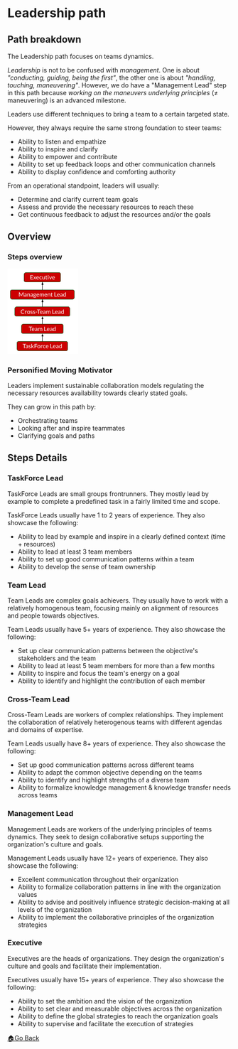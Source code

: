 # Leadership path

## Path breakdown

The Leadership path focuses on teams dynamics.

_Leadership_ is not to be confused with _management_.
One is about _"conducting, guiding, being the first"_, the other one is about _"handling, touching, maneuvering"_.
However, we do have a "Management Lead" step in this path because _working on the maneuvers underlying principles_ (≠ maneuvering) is an advanced milestone.

Leaders use different techniques to bring a team to a certain targeted state.

However, they always require the same strong foundation to steer teams:
- Ability to listen and empathize
- Ability to inspire and clarify
- Ability to empower and contribute
- Ability to set up feedback loops and other communication channels
- Ability to display confidence and comforting authority

From an operational standpoint, leaders will usually:
- Determine and clarify current team goals
- Assess and provide the necessary resources to reach these
- Get continuous feedback to adjust the resources and/or the goals

## Overview

### Steps overview

![Leadership steps overview](../images/steps-leadership.png)

### Personified Moving Motivator

Leaders implement sustainable collaboration models regulating the necessary resources availability towards clearly stated goals.

They can grow in this path by:
- Orchestrating teams
- Looking after and inspire teammates
- Clarifying goals and paths


## Steps Details

### TaskForce Lead

TaskForce Leads are small groups frontrunners.
They mostly lead by example to complete a predefined task in a fairly limited time and scope.

TaskForce Leads usually have 1 to 2 years of experience.
They also showcase the following:
- Ability to lead by example and inspire in a clearly defined context (time + resources)
- Ability to lead at least 3 team members
- Ability to set up good communication patterns within a team
- Ability to develop the sense of team ownership


### Team Lead

Team Leads are complex goals achievers.
They usually have to work with a relatively homogenous team, focusing mainly on alignment of resources and people towards objectives.

Team Leads usually have 5+ years of experience.
They also showcase the following:
- Set up clear communication patterns between the objective's stakeholders and the team
- Ability to lead at least 5 team members for more than a few months
- Ability to inspire and focus the team's energy on a goal
- Ability to identify and highlight the contribution of each member


### Cross-Team Lead

Cross-Team Leads are workers of complex relationships.
They implement the collaboration of relatively heterogenous teams with different agendas and domains of expertise.

Team Leads usually have 8+ years of experience.
They also showcase the following:
- Set up good communication patterns across different teams
- Ability to adapt the common objective depending on the teams
- Ability to identify and highlight strengths of a diverse team
- Ability to formalize knowledge management & knowledge transfer needs across teams


### Management Lead

Management Leads are workers of the underlying principles of teams dynamics.
They seek to design collaborative setups supporting the organization's culture and goals.

Management Leads usually have 12+ years of experience.
They also showcase the following:
- Excellent communication throughout their organization
- Ability to formalize collaboration patterns in line with the organization values
- Ability to advise and positively influence strategic decision-making at all levels of the organization
- Ability to implement the collaborative principles of the organization strategies


### Executive

Executives are the heads of organizations.
They design the organization's culture and goals and facilitate their implementation.

Executives usually have 15+ years of experience.
They also showcase the following:
- Ability to set the ambition and the vision of the organization
- Ability to set clear and measurable objectives across the organization
- Ability to define the global strategies to reach the organization goals
- Ability to supervise and facilitate the execution of strategies



[🏠Go Back](../README.md)